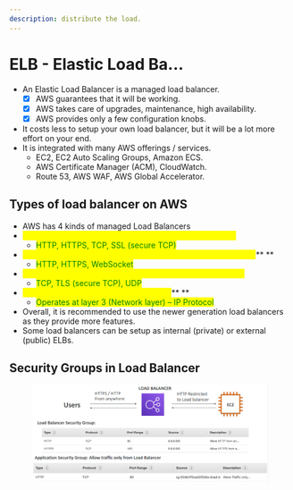 ```yaml
---
description: distribute the load.
---
```


# ELB - Elastic Load Ba...

* An Elastic Load Balancer is a managed load balancer.&#x20;
  * [x] AWS guarantees that it will be working.&#x20;
  * [x] AWS takes care of upgrades, maintenance, high availability.&#x20;
  * [x] AWS provides only a few configuration knobs.&#x20;
* It costs less to setup your own load balancer, but it will be a lot more effort on your end.&#x20;
* It is integrated with many AWS offerings / services.&#x20;
  * EC2, EC2 Auto Scaling Groups, Amazon ECS.&#x20;
  * AWS Certificate Manager (ACM), CloudWatch.&#x20;
  * Route 53, AWS WAF, AWS Global Accelerator.

## Types of load balancer on AWS

* AWS has 4 kinds of managed Load Balancers&#x20;
* <mark style="color:yellow;">**Classic Load Balancer (v1 - old generation) – 2009 – CLB**</mark> <mark style="color:yellow;"></mark><mark style="color:yellow;"></mark>&#x20;
  * <mark style="color:green;">HTTP, HTTPS, TCP, SSL (secure TCP)</mark>&#x20;
* <mark style="color:yellow;">**Application Load Balancer (v2 - new generation) – 2016 – ALB**</mark>** **&#x20;
  * <mark style="color:green;">HTTP, HTTPS, WebSocket</mark>&#x20;
* <mark style="color:yellow;">**Network Load Balancer (v2 - new generation) – 2017 – NLB**</mark> <mark style="color:yellow;"></mark><mark style="color:yellow;"></mark>&#x20;
  * <mark style="color:green;">TCP, TLS (secure TCP), UDP</mark>&#x20;
* <mark style="color:yellow;">**Gateway Load Balancer – 2020 – GWLB**</mark>** **&#x20;
  * <mark style="color:green;">Operates at layer 3 (Network layer) – IP Protocol</mark>&#x20;
* Overall, it is recommended to use the newer generation load balancers as they provide more features.&#x20;
* Some load balancers can be setup as internal (private) or external (public) ELBs.

## Security Groups in Load Balancer

<figure><img src="../../../.gitbook/assets/image (23).png" alt=""><figcaption></figcaption></figure>
